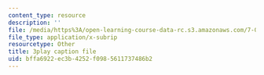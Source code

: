 ```yaml
---
content_type: resource
description: ''
file: /media/https%3A/open-learning-course-data-rc.s3.amazonaws.com/7-01sc-fundamentals-of-biology-fall-2011/bffa6922ec3b4252f0985611737486b2_uDXH6Uu0ghc.srt
file_type: application/x-subrip
resourcetype: Other
title: 3play caption file
uid: bffa6922-ec3b-4252-f098-5611737486b2
---
```


